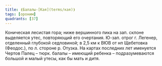 ```yaml
---
title: ⦗Балалы-[Кая](terms/кая)⦘
tags: [ороним]
quadrants: [З7]
---
```


Коническая лесистая гора; ниже вершинного пика на зап. склоне выделяется утес,
повторяющий его очертания. Ю-зап. отрог г. Легенер, отделенный глубокой
седловиной; в 2,5 км к ВЮВ от нп Щебетовка (Феодос.), по л. стороне р. Отузка.
На картах последних лет именуется Чертов Палец – тюрк. балалы – имеющий ребенка
– подразумеваются большой и малый утесы, как бы мать и дитя.

